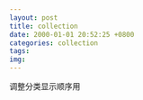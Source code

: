```yaml
---
layout: post
title: collection
date: 2000-01-01 20:52:25 +0800
categories: collection
tags: 
img: 
---
```

调整分类显示顺序用

